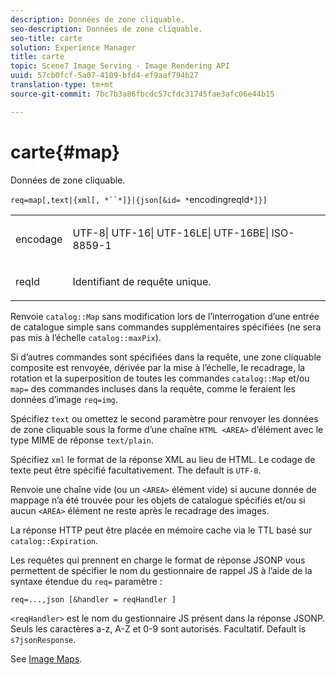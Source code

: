 ```yaml
---
description: Données de zone cliquable.
seo-description: Données de zone cliquable.
seo-title: carte
solution: Experience Manager
title: carte
topic: Scene7 Image Serving - Image Rendering API
uuid: 57cb0fcf-5a07-4109-bfd4-ef9aaf794b27
translation-type: tm+mt
source-git-commit: 7bc7b3a86fbcdc57cfdc31745fae3afc06e44b15

---
```



# carte{#map}

Données de zone cliquable.

`req=map[,text|{xml[, *``*]}|{json[&id= *`encodingreqId`*]}]`

<table id="simpletable_10F2152FDF33411491FBBAFD173CA5ED"> 
 <tr class="strow"> 
  <td class="stentry"> <p><span class="codeph"><span class="varname"> encodage</span></span> </p> </td> 
  <td class="stentry"> <p><span class="codeph"> UTF-8| UTF-16| UTF-16LE| UTF-16BE| ISO-8859-1</span> </p></td> 
 </tr> 
 <tr class="strow"> 
  <td class="stentry"> <p><span class="codeph"><span class="varname"> reqId</span></span> </p></td> 
  <td class="stentry"> <p>Identifiant de requête unique. </p></td> 
 </tr> 
</table>

Renvoie `catalog::Map` sans modification lors de l’interrogation d’une entrée de catalogue simple sans commandes supplémentaires spécifiées (ne sera pas mis à l’échelle `catalog::maxPix`).

Si d’autres commandes sont spécifiées dans la requête, une zone cliquable composite est renvoyée, dérivée par la mise à l’échelle, le recadrage, la rotation et la superposition de toutes les commandes `catalog::Map` et/ou `map=` des commandes incluses dans la requête, comme le feraient les données d’image `req=img`.

Spécifiez `text` ou omettez le second paramètre pour renvoyer les données de zone cliquable sous la forme d’une chaîne `HTML <AREA>` d’élément avec le type MIME de réponse `text/plain`.

Spécifiez `xml` le format de la réponse XML au lieu de HTML. Le codage de texte peut être spécifié facultativement. The default is `UTF-8`.

Renvoie une chaîne vide (ou un `<AREA>` élément vide) si aucune donnée de mappage n’a été trouvée pour les objets de catalogue spécifiés et/ou si aucun `<AREA>` élément ne reste après le recadrage des images.

La réponse HTTP peut être placée en mémoire cache via le TTL basé sur `catalog::Expiration`.

Les requêtes qui prennent en charge le format de réponse JSONP vous permettent de spécifier le nom du gestionnaire de rappel JS à l’aide de la syntaxe étendue du `req=` paramètre :

`req=...,json [&handler = reqHandler ]`

`<reqHandler>` est le nom du gestionnaire JS présent dans la réponse JSONP. Seuls les caractères a-z, A-Z et 0-9 sont autorisés. Facultatif. Default is `s7jsonResponse`.

See [Image Maps](../../../../../../is-api/http-ref/image-serving-api-ref/c-http-protocol-reference/c-syntax-and-features/r-image-maps.md#reference-ff7d1bac2a064104b0c508a81316fdab).
